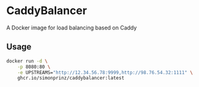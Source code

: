 # CaddyBalancer

A Docker image for load balancing based on Caddy

## Usage

```bash
docker run -d \
    -p 8080:80 \
    -e UPSTREAMS="http://12.34.56.78:9999,http://98.76.54.32:1111" \
    ghcr.io/simonprinz/caddybalancer:latest
```
